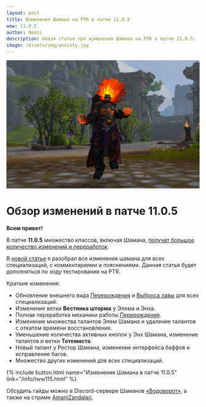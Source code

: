 ```yaml
---    
layout: post
title: Изменения Шамана на PTR в патче 11.0.5
wow: 11.0.5
author: Amani
description: Новая статья про изменения Шамана на PTR в патче 11.0.5.
image: /assets/img/anxiety.jpg
---
```


<p align="center">
    <img src="/assets/img/anxiety.jpg"> 
</p>

# Обзор изменений в патче 11.0.5

**Всем привет!**

В патче **11.0.5** множество классов, включая Шамана, [получат большое количество изменений и переработок](https://us.forums.blizzard.com/en/wow/t/20th-anniversary-update-ptr-development-notes/1945843/1). 

В [новой статье](https://stormkeeper.ru/info/tww115.html) я разобрал все изменения шамана для всех специализаций, с комментариями и пояснениями. Данная статья будет дополняться по ходу тестирования на PTR.

Краткие изменения:
* Обновление внешнего вида [Перерождения](https://www.wowhead.com/ru/spell=114050) и [Выброса лавы](https://ru.wowhead.com/spell=51505) для всех специализаций.
* Изменение ветки **Вестника шторма** у Элема и Энха.
* Полная переработка механики работы [Перерождения](https://www.wowhead.com/ru/spell=114050).
* Изменение множества талантов Элем Шамана и удаление талантов с откатом времени восстановления.
* Уменьшение количества активных кнопок у Энх Шамана, изменение талантов и ветки **Тотемиста**.
* Новый талант у Рестор Шамана, изменение интерфейса баффов и исправление багов.
* Множество других изменений для всех специализаций.

<p></p>

{% include button.html name="Изменения Шамана в патче 11.0.5" link="/info/tww115.html" %}  

<p></p>

Обсудить гайды можно в Discord-сервере Шаманов [«Водоворот»](https://discord.gg/vodovorot), а также на стриме [AmaniZandalari](https://www.twitch.tv/amanizandalari).
